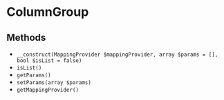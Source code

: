 # ColumnGroup

## Methods

- `__construct(MappingProvider $mappingProvider, array $params = [], bool $isList = false)`
- `isList()`
- `getParams()`
- `setParams(array $params)`
- `getMappingProvider()`
